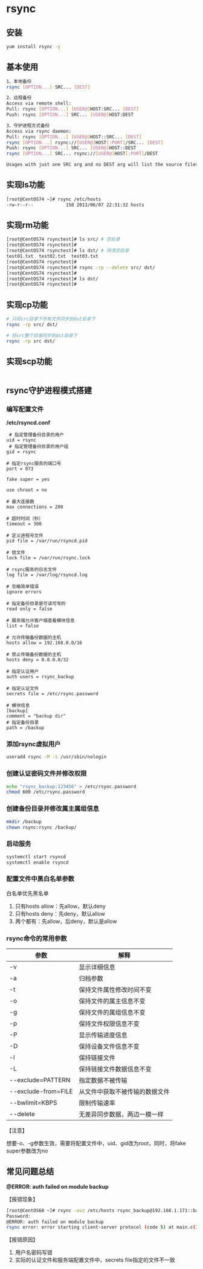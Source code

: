 # rsync

## 安装

```bash
yum install rsync -y
```



## 基本使用

```bash
1、本地备份
rsync [OPTION...] SRC... [DEST]

2、远程备份
Access via remote shell:
Pull: rsync [OPTION...] [USER@]HOST:SRC... [DEST]
Push: rsync [OPTION...] SRC... [USER@]HOST:DEST

3、守护进程方式备份
Access via rsync daemon:
Pull: rsync [OPTION...] [USER@]HOST::SRC... [DEST]
rsync [OPTION...] rsync://[USER@]HOST[:PORT]/SRC... [DEST]
Push: rsync [OPTION...] SRC... [USER@]HOST::DEST
rsync [OPTION...] SRC... rsync://[USER@]HOST[:PORT]/DEST

Usages with just one SRC arg and no DEST arg will list the source files instead of copying.
```

## 实现ls功能

```bash
[root@CentOS74 ~]# rsync /etc/hosts
-rw-r--r--            158 2013/06/07 22:31:32 hosts
```

## 实现rm功能

```bash
[root@CentOS74 rsynctest]# ls src/ # 空目录
[root@CentOS74 rsynctest]# 
[root@CentOS74 rsynctest]# ls dst/ # 待清空目录
test01.txt  test02.txt  test03.txt
[root@CentOS74 rsynctest]# 
[root@CentOS74 rsynctest]# rsync -rp --delete src/ dst/
[root@CentOS74 rsynctest]# 
[root@CentOS74 rsynctest]# ls dst/
[root@CentOS74 rsynctest]#
```

## 实现cp功能

```bash
# 只将src目录下所有文件同步到dst目录下
rsync -rp src/ dst/

# 将src整个目录同步到dst目录下
rsync -rp src dst/
```

## 实现scp功能

```bash
```

## rsync守护进程模式搭建

### 编写配置文件

**/etc/rsyncd.conf**

```
 # 指定管理备份目录的用户
uid = rsync
 # 指定管理备份目录的用户组
gid = rsync

# 指定rsync服务的端口号
port = 873

fake super = yes

use chroot = no

# 最大连接数
max connections = 200

# 超时时间（秒）
timeout = 300

# 定义进程号文件
pid file = /var/run/rsyncd.pid

# 锁文件
lock file = /var/run/rsync.lock

# rsync服务的日志文件
log file = /var/log/rsyncd.log

# 忽略简单错误
ignore errors

# 指定备份目录是可读可写的
read only = false 

# 服务端允许客户端查看模块信息
list = false

# 允许传输备份数据的主机
hosts allow = 192.168.0.0/16

# 禁止传输备份数据的主机
hosts deny = 0.0.0.0/32

# 指定认证用户
auth users = rsync_backup

# 指定认证文件
secrets file = /etc/rsync.password

# 模块信息
[backup]
comment = "backup dir"
# 指定备份目录
path = /backup
```

### 添加rsync虚拟用户

```bash
useradd rsync -M -s /usr/sbin/nologin
```

### 创建认证密码文件并修改权限

```bash
echo "rsync_backup:123456" > /etc/rsync.password
chmod 600 /etc/rsync.password
```

### 创建备份目录并修改属主属组信息

```bash
mkdir /backup
chown rsync:rsync /backup/
```

### 启动服务

```bash
systemctl start rsyncd
systemctl enable rsyncd
```

### 配置文件中黑白名单参数

白名单优先黑名单

1. 只有hosts allow：先allow，默认deny
2. 只有hosts deny：先deny，默认allow
3. 两个都有：先allow，后deny，默认是allow

### rsync命令的常用参数

| 参数                | 解释                           |
| ------------------- | ------------------------------ |
| -v                  | 显示详细信息                   |
| -a                  | 归档参数                       |
| -t                  | 保持文件属性修改时间不变       |
| -o                  | 保持文件的属主信息不变         |
| -g                  | 保持文件的属组信息不变         |
| -p                  | 保持文件权限信息不变           |
| -P                  | 显示传输进度信息               |
| -D                  | 保持设备文件信息不变           |
| -l                  | 保持链接文件                   |
| -L                  | 保持链接文件数据信息不变       |
| --exclude=PATTERN   | 指定数据不被传输               |
| --exclude-from=FILE | 从文件中获取不被传输的数据文件 |
| --bwlimit=KBPS      | 限制传输速率                   |
| --delete            | 无差异同步数据，两边一模一样   |

【注意】

想要-o、-g参数生效，需要将配置文件中，uid、gid改为root，同时，将fake super参数改为no

## 常见问题总结

**@ERROR: auth failed on module backup**

【报错现象】

```bash
[root@CentOS68 ~]# rsync -avz /etc/hosts rsync_backup@192.168.1.171::backup
Password:  
@ERROR: auth failed on module backup
rsync error: error starting client-server protocol (code 5) at main.c(1503) [sender=3.0.6]
```

【报错原因】

1. 用户名密码写错
2. 实际的认证文件和服务端配置文件中，secrets file指定的文件不一致
